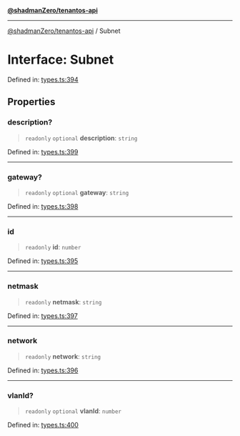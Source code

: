 [**@shadmanZero/tenantos-api**](../README.md)

***

[@shadmanZero/tenantos-api](../globals.md) / Subnet

# Interface: Subnet

Defined in: [types.ts:394](https://github.com/shadmanZero/tenantos-api/blob/507575e6d82ab5e3b8a10f708778a3645f250cd6/src/types.ts#L394)

## Properties

### description?

> `readonly` `optional` **description**: `string`

Defined in: [types.ts:399](https://github.com/shadmanZero/tenantos-api/blob/507575e6d82ab5e3b8a10f708778a3645f250cd6/src/types.ts#L399)

***

### gateway?

> `readonly` `optional` **gateway**: `string`

Defined in: [types.ts:398](https://github.com/shadmanZero/tenantos-api/blob/507575e6d82ab5e3b8a10f708778a3645f250cd6/src/types.ts#L398)

***

### id

> `readonly` **id**: `number`

Defined in: [types.ts:395](https://github.com/shadmanZero/tenantos-api/blob/507575e6d82ab5e3b8a10f708778a3645f250cd6/src/types.ts#L395)

***

### netmask

> `readonly` **netmask**: `string`

Defined in: [types.ts:397](https://github.com/shadmanZero/tenantos-api/blob/507575e6d82ab5e3b8a10f708778a3645f250cd6/src/types.ts#L397)

***

### network

> `readonly` **network**: `string`

Defined in: [types.ts:396](https://github.com/shadmanZero/tenantos-api/blob/507575e6d82ab5e3b8a10f708778a3645f250cd6/src/types.ts#L396)

***

### vlanId?

> `readonly` `optional` **vlanId**: `number`

Defined in: [types.ts:400](https://github.com/shadmanZero/tenantos-api/blob/507575e6d82ab5e3b8a10f708778a3645f250cd6/src/types.ts#L400)
